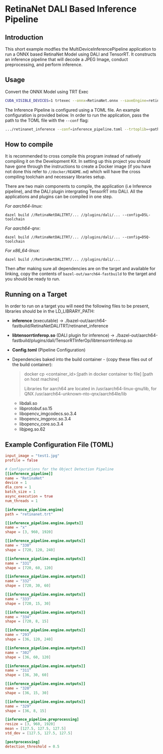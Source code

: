 # RetinaNet DALI Based Inference Pipeline

## Introduction

This short example modfies the MultiDeviceInferencePipeline application to run a ONNX based RetinaNet Model using DALI and TensorRT. It constructs an inference pipeline that will decode a JPEG Image, conduct preprocessing, and perform inference.

## Usage 

Convert the ONNX Model using TRT Exec

``` sh
CUDA_VISIBLE_DEVICES=1 trtexec --onnx=RetinaNet.onnx --saveEngine=retinanet.trt --int8 --useDLACore=1
```

The Inference Pipeline is configured using a TOML file. An example configuration is provided below. In order to run the application, pass the path to the TOML file with the `--conf` flag:

```sh
.../retinanet_inference --conf=inference_pipeline.toml --trtoplib=<path_to_rootdir>/bazel-bin/plugins/dali/TensorRTInferOp/libtensorrtinferop.so
```

## How to compile
It is recommended to cross compile this program instead of natively compiling it on the Development Kit. In setting up this project you should have gone through the instructions to create a Docker image (if you have not done this refer to `//docker/README.md`) which will have the cross compiling toolchain and necessary libraries setup.

There are two main components to compile, the application (i.e Inference pipeline), and the DALI plugin intergrating TensorRT into DALI. All the applications and plugins can be compiled in one step.

_For aarch64-linux:_
```Shell
dazel build //RetinaNetDALITRT/... //plugins/dali/... --config=D5L-toolchain
```
_For aarch64-qnx_:
```Shell
dazel build //RetinaNetDALITRT/... //plugins/dali/... --config=D5Q-toolchain
```
_For x86_64-linux_:
```Shell
dazel build //RetinaNetDALITRT/... //plugins/dali/...
```

Then after making sure all dependencies are on the target and available for linking, copy the contents of `bazel-out/aarch64-fastbuild` to the target and you should be ready to run.

## Running on a Target 

In order to run on a target you will need the following files to be present, libraries should be in the LD_LIBRARY_PATH:

- **inference** (executable) -> ./bazel-out/aarch64-fastbuild/RetinaNetDALITRT/retinanet_inference

- **libtensorrtinferop.so** (DALI plugin for inference) -> ./bazel-out/aarch64-fastbuild/plugins/dali/TensorRTInferOp/libtensorrtinferop.so 

- **Config.toml** (Pipeline Configuration)

- Dependencies baked into the build container - (copy these files out of the build container): 

  > docker cp <container_id>:[path in docker container to file] [path on host machine]
  >
  > Libraries for aarch64 are located in /usr/aarch64-linux-gnu/lib, for QNX /usr/aarch64-unknown-nto-qnx/aarch64le/lib

  - libdali.so 
  - libprotobuf.so.15
  - libopencv_imgcodecs.so.3.4
  - libopencv_imgproc.so.3.4 
  - libopencv_core.so.3.4
  - libjpeg.so.62

## Example Configuration File (TOML) 

``` toml
input_image = "test1.jpg"
profile = false

# Configurations for the Object Detection Pipeline 
[[inference_pipeline]]
name = "RetinaNet"
device = 1
dla_core = 1
batch_size = 1
async_execution = true
num_threads = 1

[inference_pipeline.engine]
path = "retinanet.trt"

[[inference_pipeline.engine.inputs]]
name = "x"
shape = [3, 960, 1920]

[[inference_pipeline.engine.outputs]]
name = "330"
shape = [720, 120, 240]

[[inference_pipeline.engine.outputs]]
name = "331"
shape = [720, 60, 120]

[[inference_pipeline.engine.outputs]]
name = "332"
shape = [720, 30, 60]

[[inference_pipeline.engine.outputs]]
name = "333"
shape = [720, 15, 30]

[[inference_pipeline.engine.outputs]]
name = "334"
shape = [720, 8, 15]

[[inference_pipeline.engine.outputs]]
name = "293"
shape = [36, 120, 240]

[[inference_pipeline.engine.outputs]]
name = "302"
shape = [36, 60, 120]

[[inference_pipeline.engine.outputs]]
name = "311"
shape = [36, 30, 60]

[[inference_pipeline.engine.outputs]]
name = "320"
shape = [36, 15, 30]

[[inference_pipeline.engine.outputs]]
name = "329"
shape = [36, 8, 15]

[inference_pipeline.preprocessing]
resize = [3, 960, 1920]
mean = [127.5, 127.5, 127.5]
std_dev = [127.5, 127.5, 127.5]

[postprocessing]
detection_threshold = 0.5

```

